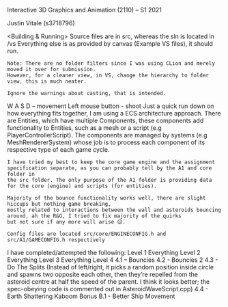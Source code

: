 Interactive 3D Graphics and Animation (2110) – S1 2021

Justin Vitale (s3718796)

<Building & Running>
	Source files are in src, whereas the sln is located in /vs
	Everything else is as provided by canvas (Example VS files), it should run.
	
	Note: There are no folder filters since I was using CLion and merely moved it over for submission. 
	However, for a cleaner view, in VS, change the hierarchy to folder view, this is much neater.
	
	Ignore the warnings about casting, that is intended.

<Controls>
	W A S D – movement
	Left mouse button - shoot
	
<Implementation Information>
	Just a quick run down on how everything fits together, I am using a ECS architecture approach. There are Entities, which have multiple Components, these components add functionality to Entities, such as a mesh or a script (e.g PlayerControllerScript). The components are managed by systems (e.g MeshRendererSystem) whose job is to process each component of its respective type of each game cycle. 
	
	I have tried my best to keep the core game engine and the assignment specification separate, as you can probably tell by the A1 and core folder in 
	the src folder. The only purpose of the A1 folder is providing data for the core (engine) and scripts (for entities).
	
	Majority of the bounce functionality works well, there are slight hiccups but nothing game breaking, 
	mostly related to interactions between the wall and asteroids bouncing around, ah the R&G, I tried to fix majority of the quirks 
	but not sure if any more will arise 😊.
	
	Config files are located src/core/ENGINECONFIG.h and src/A1/GAMECONFIG.h respectively
	
<Milestones>
	I have completed/attempted the following:
		Level 1
			Everything
		Level 2
			Everything
		Level 3
			Everything
		Level 4
			4.1 – Bouncies
			4.2 - Bouncies 2
			4.3 - Do The Splits 
								(Instead of left/right, it picks a random position inside circle and spawns two opposite each other, 
								then they’re repelled from the asteroid centre at half the speed of the parent. I think it looks better; 
								the spec-obeying code is commented out in AsteroidWaveScript.cpp)
			4.4 - Earth Shattering Kaboom
		Bonus
			B.1 - Better Ship Movement
